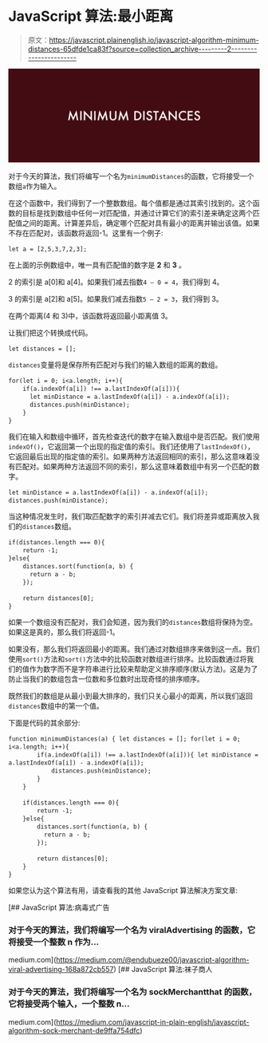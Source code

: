 # JavaScript 算法:最小距离

> 原文：<https://javascript.plainenglish.io/javascript-algorithm-minimum-distances-65dfde1ca83f?source=collection_archive---------2----------------------->

![](img/7c53a4ae76c6d0a39e714df3c55362fa.png)

对于今天的算法，我们将编写一个名为`minimumDistances`的函数，它将接受一个数组`a`作为输入。

在这个函数中，我们得到了一个整数数组。每个值都是通过其索引找到的。这个函数的目标是找到数组中任何一对匹配值，并通过计算它们的索引差来确定这两个匹配值之间的距离。计算差异后，确定哪个匹配对具有最小的距离并输出该值。如果不存在匹配对，该函数将返回-1。这里有一个例子:

```
let a = [2,5,3,7,2,3];
```

在上面的示例数组中，唯一具有匹配值的数字是 **2** 和 **3** 。

2 的索引是 a[0]和 a[4]。如果我们减去指数`4 — 0 = 4`，我们得到 4。

3 的索引是 a[2]和 a[5]。如果我们减去指数`5 — 2 = 3`，我们得到 3。

在两个距离(4 和 3)中，该函数将返回最小距离值 3。

让我们把这个转换成代码。

```
let distances = [];
```

`distances`变量将是保存所有匹配对与我们的输入数组的距离的数组。

```
for(let i = 0; i<a.length; i++){
    if(a.indexOf(a[i]) !== a.lastIndexOf(a[i])){
      let minDistance = a.lastIndexOf(a[i]) - a.indexOf(a[i]);
      distances.push(minDistance);
    }
}
```

我们在输入和数组中循环，首先检查迭代的数字在输入数组中是否匹配。我们使用`indexOf()`，它返回第一个出现的指定值的索引。我们还使用了`lastIndexOf()`，它返回最后出现的指定值的索引。如果两种方法返回相同的索引，那么这意味着没有匹配对。如果两种方法返回不同的索引，那么这意味着数组中有另一个匹配的数字。

```
let minDistance = a.lastIndexOf(a[i]) - a.indexOf(a[i]);
distances.push(minDistance);
```

当这种情况发生时，我们取匹配数字的索引并减去它们。我们将差异或距离放入我们的`distances`数组。

```
if(distances.length === 0){
    return -1;
}else{
    distances.sort(function(a, b) {
      return a - b;
    });

    return distances[0];
}
```

如果一个数组没有匹配对，我们会知道，因为我们的`distances`数组将保持为空。如果这是真的，那么我们将返回-1。

如果没有，那么我们将返回最小的距离。我们通过对数组排序来做到这一点。我们使用`sort()`方法和`sort()`方法中的比较函数对数组进行排序。比较函数通过将我们的值作为数字而不是字符串进行比较来帮助定义排序顺序(默认方法)。这是为了防止当我们的数组包含一位数和多位数时出现奇怪的排序顺序。

既然我们的数组是从最小到最大排序的，我们只关心最小的距离，所以我们返回`distances`数组中的第一个值。

下面是代码的其余部分:

```
function minimumDistances(a) { let distances = []; for(let i = 0; i<a.length; i++){
        if(a.indexOf(a[i]) !== a.lastIndexOf(a[i])){ let minDistance = a.lastIndexOf(a[i]) - a.indexOf(a[i]);
            distances.push(minDistance);
        }
    }

    if(distances.length === 0){
        return -1;
    }else{
        distances.sort(function(a, b) {
          return a - b;
        });

        return distances[0];
    }
}
```

如果您认为这个算法有用，请查看我的其他 JavaScript 算法解决方案文章:

[](https://medium.com/@endubueze00/javascript-algorithm-viral-advertising-168a872cb557) [## JavaScript 算法:病毒式广告

### 对于今天的算法，我们将编写一个名为 viralAdvertising 的函数，它将接受一个整数 n 作为…

medium.com](https://medium.com/@endubueze00/javascript-algorithm-viral-advertising-168a872cb557) [](https://medium.com/javascript-in-plain-english/javascript-algorithm-sock-merchant-de9ffa754dfc) [## JavaScript 算法:袜子商人

### 对于今天的算法，我们将编写一个名为 sockMerchantthat 的函数，它将接受两个输入，一个整数 n…

medium.com](https://medium.com/javascript-in-plain-english/javascript-algorithm-sock-merchant-de9ffa754dfc)